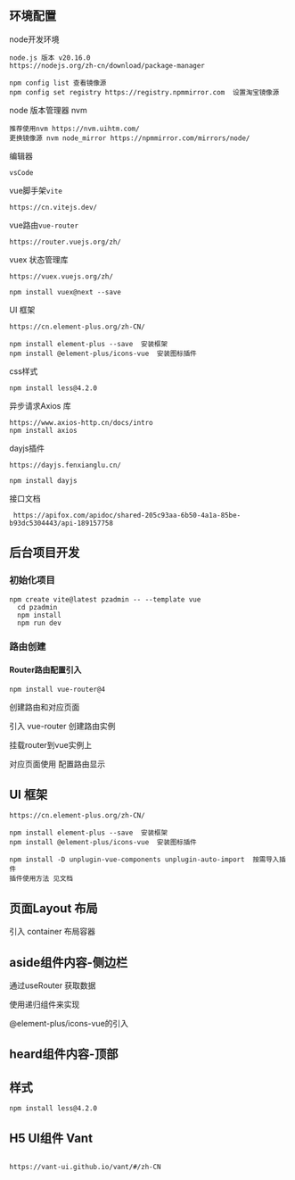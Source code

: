 ## 环境配置

node开发环境

```
node.js 版本 v20.16.0 
https://nodejs.org/zh-cn/download/package-manager

npm config list 查看镜像源
npm config set registry https://registry.npmmirror.com  设置淘宝镜像源
```
node 版本管理器 nvm

```
推荐使用nvm https://nvm.uihtm.com/
更换镜像源 nvm node_mirror https://npmmirror.com/mirrors/node/
```

编辑器

```
vsCode
```

vue脚手架`vite ` 

```
https://cn.vitejs.dev/
```

vue路由`vue-router`

```
https://router.vuejs.org/zh/
```

vuex 状态管理库

```
https://vuex.vuejs.org/zh/

npm install vuex@next --save
```

UI 框架

```
https://cn.element-plus.org/zh-CN/

npm install element-plus --save  安装框架
npm install @element-plus/icons-vue  安装图标插件
```

css样式

```
npm install less@4.2.0 
```

异步请求Axios 库

```
https://www.axios-http.cn/docs/intro
npm install axios
```

dayjs插件

```
https://dayjs.fenxianglu.cn/

npm install dayjs
```



接口文档

```
 https://apifox.com/apidoc/shared-205c93aa-6b50-4a1a-85be-b93dc5304443/api-189157758
```

## 后台项目开发

### 初始化项目

```
npm create vite@latest pzadmin -- --template vue
  cd pzadmin
  npm install
  npm run dev
```

### 路由创建

#### Router路由配置引入

```
npm install vue-router@4
```

创建路由和对应页面

引入 vue-router 创建路由实例

挂载router到vue实例上

对应页面使用<RouterView /> 配置路由显示

## UI 框架

```
https://cn.element-plus.org/zh-CN/

npm install element-plus --save  安装框架
npm install @element-plus/icons-vue  安装图标插件

npm install -D unplugin-vue-components unplugin-auto-import  按需导入插件
插件使用方法 见文档
```

## 页面Layout 布局

引入 container 布局容器

## aside组件内容-侧边栏

通过useRouter 获取数据

使用递归组件来实现

@element-plus/icons-vue的引入

## heard组件内容-顶部



## 样式

```
npm install less@4.2.0 
```

##  H5 UI组件 Vant

```
 
https://vant-ui.github.io/vant/#/zh-CN
```

